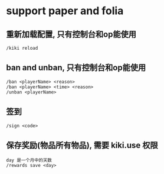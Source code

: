 # support paper and folia

## 重新加载配置, 只有控制台和op能使用
```
/kiki reload
```

## ban and unban, 只有控制台和op能使用
```
/ban <playerName> <reason>
/ban <playerName> <time> <reason>
/unban <playerName>
```

## 签到
```
/sign <code>
```

## 保存奖励(物品所有物品), 需要 kiki.use 权限
```
day 是一个月中的天数
/rewards save <day>
```
